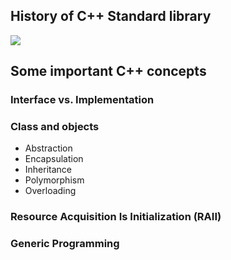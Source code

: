 ## History of C++ Standard library

  ![](image_1.3bec2e5d.png)




## Some important C++ concepts

### Interface vs. Implementation

### Class and objects

- Abstraction
- Encapsulation
- Inheritance
- Polymorphism
- Overloading

### Resource Acquisition Is Initialization (RAII)

### Generic Programming

